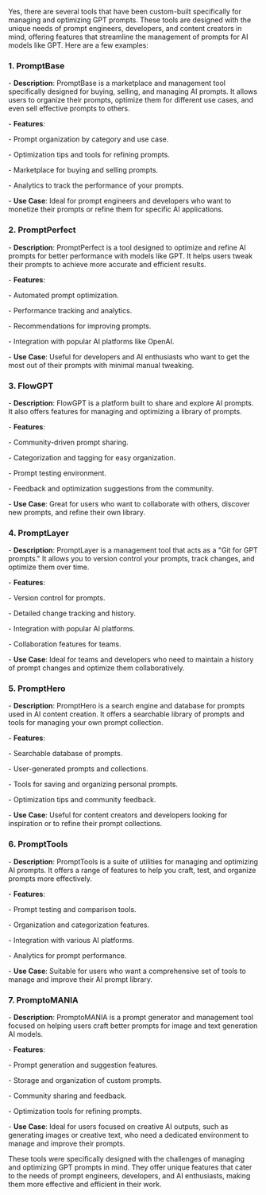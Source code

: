 Yes, there are several tools that have been custom-built specifically for managing and optimizing GPT prompts. These tools are designed with the unique needs of prompt engineers, developers, and content creators in mind, offering features that streamline the management of prompts for AI models like GPT. Here are a few examples:

### 1. PromptBase

\- **Description**: PromptBase is a marketplace and management tool specifically designed for buying, selling, and managing AI prompts. It allows users to organize their prompts, optimize them for different use cases, and even sell effective prompts to others.

\- **Features**:

\- Prompt organization by category and use case.

\- Optimization tips and tools for refining prompts.

\- Marketplace for buying and selling prompts.

\- Analytics to track the performance of your prompts.

\- **Use Case**: Ideal for prompt engineers and developers who want to monetize their prompts or refine them for specific AI applications.

### 2. PromptPerfect

\- **Description**: PromptPerfect is a tool designed to optimize and refine AI prompts for better performance with models like GPT. It helps users tweak their prompts to achieve more accurate and efficient results.

\- **Features**:

\- Automated prompt optimization.

\- Performance tracking and analytics.

\- Recommendations for improving prompts.

\- Integration with popular AI platforms like OpenAI.

\- **Use Case**: Useful for developers and AI enthusiasts who want to get the most out of their prompts with minimal manual tweaking.

### 3. FlowGPT

\- **Description**: FlowGPT is a platform built to share and explore AI prompts. It also offers features for managing and optimizing a library of prompts.

\- **Features**:

\- Community-driven prompt sharing.

\- Categorization and tagging for easy organization.

\- Prompt testing environment.

\- Feedback and optimization suggestions from the community.

\- **Use Case**: Great for users who want to collaborate with others, discover new prompts, and refine their own library.

### 4. PromptLayer

\- **Description**: PromptLayer is a management tool that acts as a "Git for GPT prompts." It allows you to version control your prompts, track changes, and optimize them over time.

\- **Features**:

\- Version control for prompts.

\- Detailed change tracking and history.

\- Integration with popular AI platforms.

\- Collaboration features for teams.

\- **Use Case**: Ideal for teams and developers who need to maintain a history of prompt changes and optimize them collaboratively.

### 5. PromptHero

\- **Description**: PromptHero is a search engine and database for prompts used in AI content creation. It offers a searchable library of prompts and tools for managing your own prompt collection.

\- **Features**:

\- Searchable database of prompts.

\- User-generated prompts and collections.

\- Tools for saving and organizing personal prompts.

\- Optimization tips and community feedback.

\- **Use Case**: Useful for content creators and developers looking for inspiration or to refine their prompt collections.

### 6. PromptTools

\- **Description**: PromptTools is a suite of utilities for managing and optimizing AI prompts. It offers a range of features to help you craft, test, and organize prompts more effectively.

\- **Features**:

\- Prompt testing and comparison tools.

\- Organization and categorization features.

\- Integration with various AI platforms.

\- Analytics for prompt performance.

\- **Use Case**: Suitable for users who want a comprehensive set of tools to manage and improve their AI prompt library.

### 7. PromptoMANIA

\- **Description**: PromptoMANIA is a prompt generator and management tool focused on helping users craft better prompts for image and text generation AI models.

\- **Features**:

\- Prompt generation and suggestion features.

\- Storage and organization of custom prompts.

\- Community sharing and feedback.

\- Optimization tools for refining prompts.

\- **Use Case**: Ideal for users focused on creative AI outputs, such as generating images or creative text, who need a dedicated environment to manage and improve their prompts.

These tools were specifically designed with the challenges of managing and optimizing GPT prompts in mind. They offer unique features that cater to the needs of prompt engineers, developers, and AI enthusiasts, making them more effective and efficient in their work.
